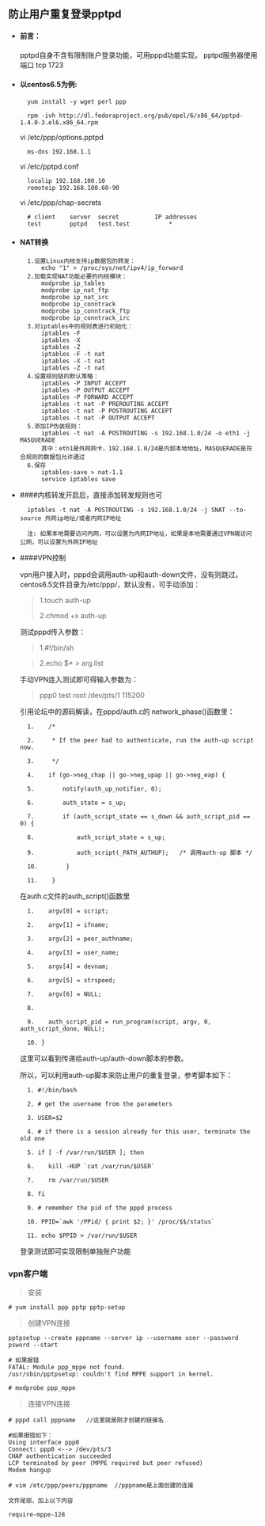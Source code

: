 ## 防止用户重复登录pptpd

* #### 前言：
	
	pptpd自身不含有限制账户登录功能，可用pppd功能实现。
	pptpd服务器使用端口  tcp 1723

* #### 以centos6.5为例:


		yum install -y wget perl ppp
	
		rpm -ivh http://dl.fedoraproject.org/pub/epel/6/x86_64/pptpd-1.4.0-3.el6.x86_64.rpm
	
	vi /etc/ppp/options.pptpd

		ms-dns 192.168.1.1

	vi /etc/pptpd.conf

		localip 192.168.100.10
		remoteip 192.168.100.60-90

	vi /etc/ppp/chap-secrets

		# client	server	secret			IP addresses
		test		pptpd   test.test	 		* 


* #### NAT转换
		
		1.设置Linux内核支持ip数据包的转发：
			echo "1" > /proc/sys/net/ipv4/ip_forward
		2.加载实现NAT功能必要的内核模块：
			modprobe ip_tables
			modprobe ip_nat_ftp
			modprobe ip_nat_irc
			modprobe ip_conntrack
			modprobe ip_conntrack_ftp
			modprobe ip_conntrack_irc
		3.对iptables中的规则表进行初始化：
			iptables -F
			iptables -X
			iptables -Z
			iptables -F -t nat
			iptables -X -t nat
			iptables -Z -t nat
		4.设置规则链的默认策略：
			iptables -P INPUT ACCEPT
			iptables -P OUTPUT ACCEPT
			iptables -P FORWARD ACCEPT
			iptables -t nat -P PREROUTING ACCEPT
			iptables -t nat -P POSTROUTING ACCEPT
			iptables -t nat -P OUTPUT ACCEPT
		5.添加IP伪装规则：
			iptables -t nat -A POSTROUTING -s 192.168.1.0/24 -o eth1 -j MASQUERADE
			其中：eth1是外网网卡，192.168.1.0/24是内部本地地址，MASQUERADE是符合规则的数据包允许通过
		6.保存
			iptables-save > nat-1.1
			service iptables save

* ####内核转发开启后，直接添加转发规则也可

		iptables -t nat -A POSTROUTING -s 192.168.1.0/24 -j SNAT --to-source 外网ip地址/或者内网IP地址

		注: 如果本地需要访问内网，可以设置为内网IP地址，如果是本地需要通过VPN端访问公网，可以设置为外网IP地址


* ####VPN控制

	vpn用户接入时，pppd会调用auth-up和auth-down文件，没有则跳过。centos6.5文件目录为/etc/ppp/，默认没有，可手动添加：


	>1.touch auth-up
	>	
	>2.chmod +x auth-up

	测试pppd传入参数：
	>1.#!/bin/sh
	
	>2.echo $* > arg.list
	
	手动VPN连入测试即可得输入参数为：
	>ppp0 test root /dev/pts/1 115200
	
	引用论坛中的源码解读，在pppd/auth.c的 network_phase()函数里：
	
		1.    /*
	
		2.     * If the peer had to authenticate, run the auth-up script now.
	
		3.     */
	
		4.    if (go->neg_chap || go->neg_upap || go->neg_eap) {
	
		5.        notify(auth_up_notifier, 0);
	
		6.        auth_state = s_up;
	
		7.        if (auth_script_state == s_down && auth_script_pid == 0) {
	
		8.            auth_script_state = s_up;
	
		9.            auth_script(_PATH_AUTHUP);   /* 调用auth-up 脚本 */
	
		10.        }
	
		11.    }
	
	
	在auth.c文件的auth_script()函数里
	
		1.    argv[0] = script;
	
		2.    argv[1] = ifname;
	
		3.    argv[2] = peer_authname;
	
		4.    argv[3] = user_name;
	
		5.    argv[4] = devnam;
	
		6.    argv[5] = strspeed;
	
		7.    argv[6] = NULL;
	
		8. 
	
		9.    auth_script_pid = run_program(script, argv, 0, auth_script_done, NULL);
	
		10. }
	
	
	这里可以看到传递给auth-up/auth-down脚本的参数。
	
	所以，可以利用auth-up脚本来防止用户的重复登录，参考脚本如下：
	
		1. #!/bin/bash
	
		2. # get the username from the parameters
	
		3. USER=$2
	
		4. # if there is a session already for this user, terminate the old one
	
		5. if [ -f /var/run/$USER ]; then
	
		6.    kill -HUP `cat /var/run/$USER`
	
		7.    rm /var/run/$USER
	
		8. fi
	
		9. # remember the pid of the pppd process
	
		10. PPID=`awk '/PPid/ { print $2; }' /proc/$$/status`
	
		11. echo $PPID > /var/run/$USER
	
	
	
	登录测试即可实现限制单独账户功能


### vpn客户端

>安装

	# yum install ppp pptp pptp-setup  

>创建VPN连接

	pptpsetup --create pppname --server ip --username user --password psword --start

	# 如果报错
	FATAL: Module ppp_mppe not found.  
	/usr/sbin/pptpsetup: couldn't find MPPE support in kernel.  

	# modprobe ppp_mppe  

>连接VPN连接

	# pppd call pppname   //这里就是刚才创建的链接名

	#如果报错如下：
	Using interface ppp0  
	Connect: ppp0 <--> /dev/pts/3  
	CHAP authentication succeeded  
	LCP terminated by peer (MPPE required but peer refused)  
	Modem hangup   

	# vim /etc/ppp/peers/pppname  //pppname是上面创建的连接  
  
	文件尾部，加上以下内容  
	  
	require-mppe-128  
